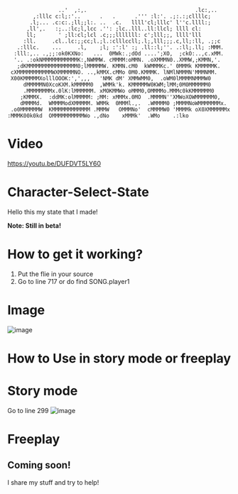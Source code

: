                     ..'  ,:,.                                  .lc:,..            
            ,:lllc c:l;:'..      .   .      .''' :l:'. .;:.:;cllllc;         
           .l;... .c:c:.;ll;;l:. ..  .c.   llll'cl;lllc' l''c.llll:;         
          ,ll',.   :;..:lc;l,lcc .'': ;lc..lll..ll:llcl; llll cl:            
          ll;       ' ;ll:cl;lcl .c;;;lllllll: c';lll;;, llll'lll            
         :ll.     .cl..lc:;;cc;l.;l.:clllccll;.l;,lll;;;.c,ll;:ll, .;;c      
       .:lllc.    ...     .l,    ;l; :':l' :; .ll::l;''. .:ll;.ll; :MMM.     
      :lll:,.. .,;;:ok0KXNo:   ...  0MWk:.;dOd ....';XO,  ;ckO:..,c.xMM.     
      '.. .:okNMMMMMMMMMMMK:,NWMMW. cMMMM:oMMN. .oXMMMN0..XMMW,;KMMN,'.      
       ;dKMMMMMMMMMMMMMMMM0;lMMMMMW. KMMN.cM0  kWMMMKc.' 0MMMk KMMMMMK.      
     cXMMMMMMMMMMMWXMMMMMNO. ..,kMMX.cMMo 0M0.KMMMK. lNMlNMMMN'MMMNMM.       
     X00KMMMMMXolllOOOK:',',,,   'NMK dM' XMMWMM0,  .oWM0lMMMMNMMMW0         
         dMMMMMN0XcoKXM.kMMMMM0  ,WMMk'k. KMMMMMW0KWM;lMM;0M0MMMMMM0         
         .MMMMMMMMx.0lK:lMMMMMM. xMOKMMWo oMMM0,OMMMMo.MMMc0kKMMMMMM0        
        ;KMMMX.  :ddMK:olMMMMM: ;MM: xMMMx.0MO  .MMMMN''XMWoXOWMMMMMM0,      
        dMMMMd.  WMMMModXMMMMM. WMMk  0MMMl.,.  .WMMMM0 ;MMMMNoWMMMMMMMx.    
     .o0MMMMMMW  KMMMMMMMMMMMM .MMMW   OMMMNo'  cMMMMW0 'MMMMk oX0XMMMMMMx   
    :MMMK00k0kd  OMMMMMMMMMMWo .,dNo    xMMMk'  .WMo    .:lko                              
                                                                             
# Video

https://youtu.be/DUFDVT5LY60



# Character-Select-State
Hello this my state that I made!



**Note: Still in beta!**

# How to get it working?



1. Put the flie in your source
2. Go to line 717 or do find SONG.player1

# Image

![image](https://user-images.githubusercontent.com/76410593/137657673-41e8ab46-a4e2-47ea-882d-80c041d04607.png)



# How to Use in story mode or freeplay

# Story mode

Go to line 299
![image](https://user-images.githubusercontent.com/76410593/137657899-b6df851c-1a5f-4969-9040-3cd3921e8875.png)

# Freeplay

Coming soon!
----
I share my stuff and try to help!


